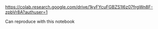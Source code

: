 https://colab.research.google.com/drive/1kyFYcuFGBZS1l6z07frgWn8F-zpbVr8A?authuser=1

Can reproduce with this notebook
